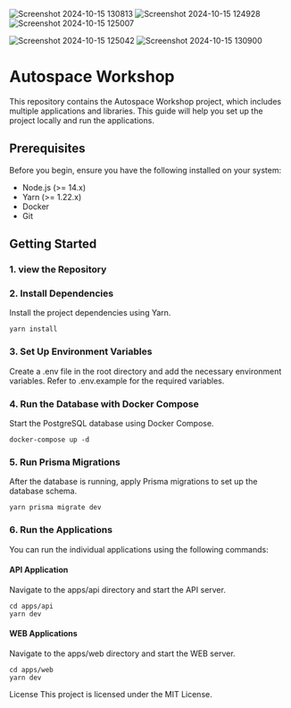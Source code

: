 
![Screenshot 2024-10-15 130813](https://github.com/user-attachments/assets/78887a3b-7589-403e-ade2-d1876be8ece6)
![Screenshot 2024-10-15 124928](https://github.com/user-attachments/assets/c6c54055-b851-4957-957d-4b03e3a45183)![Screenshot 2024-10-15 125007](https://github.com/user-attachments/assets/b3d52b81-ab33-4d3e-bddc-be6d82562d89)

![Screenshot 2024-10-15 125042](https://github.com/user-attachments/assets/57df4b71-ffb7-487b-bfd6-5ec2ae844c25)
![Screenshot 2024-10-15 130900](https://github.com/user-attachments/assets/489ba934-8893-408f-b29f-47f851c8d219)

# Autospace Workshop
This repository contains the Autospace Workshop project, which includes multiple applications and libraries. This guide will help you set up the project locally and run the applications.

## Prerequisites

Before you begin, ensure you have the following installed on your system:

- Node.js (>= 14.x)
- Yarn (>= 1.22.x)
- Docker
- Git

## Getting Started

### 1. view  the Repository


### 2. Install Dependencies

Install the project dependencies using Yarn.

```
yarn install
```

### 3. Set Up Environment Variables

Create a .env file in the root directory and add the necessary environment variables. Refer to .env.example for the required variables.

### 4. Run the Database with Docker Compose

Start the PostgreSQL database using Docker Compose.

```
docker-compose up -d
```

### 5. Run Prisma Migrations

After the database is running, apply Prisma migrations to set up the database schema.

```
yarn prisma migrate dev
```

### 6. Run the Applications

You can run the individual applications using the following commands:

#### API Application

Navigate to the apps/api directory and start the API server.

```
cd apps/api
yarn dev
```

#### WEB Applications

Navigate to the apps/web directory and start the WEB server.

```
cd apps/web
yarn dev
```

License
This project is licensed under the MIT License.
